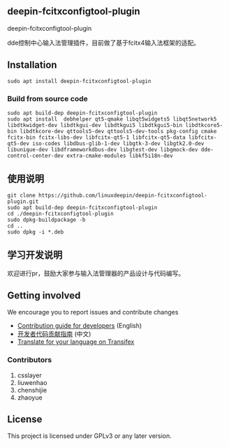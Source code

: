 ## deepin-fcitxconfigtool-plugin 

deepin-fcitxconfigtool-plugin 

dde控制中心输入法管理插件，目前做了基于fcitx4输入法框架的适配。

## Installation

```
sudo apt install deepin-fcitxconfigtool-plugin 
```

### Build from source code

```
sudo apt build-dep deepin-fcitxconfigtool-plugin 
sudo apt install  debhelper qt5-qmake libqt5widgets5 libqt5network5 libdtkwidget-dev libdtkgui-dev libdtkgui5 libdtkgui5-bin libdtkcore5-bin libdtkcore-dev qttools5-dev qttools5-dev-tools pkg-config cmake fcitx-bin fcitx-libs-dev libfcitx-qt5-1 libfcitx-qt5-data libfcitx-qt5-dev iso-codes libdbus-glib-1-dev libgtk-3-dev libgtk2.0-dev libunique-dev libdframeworkdbus-dev libgtest-dev libgmock-dev dde-control-center-dev extra-cmake-modules libkf5i18n-dev
```

## 使用说明
```shell
git clone https://github.com/linuxdeepin/deepin-fcitxconfigtool-plugin.git
sudo apt build-dep deepin-fcitxconfigtool-plugin 
cd ./deepin-fcitxconfigtool-plugin 
sudo dpkg-buildpackage -b
cd ..
sudo dpkg -i *.deb
```

## 学习开发说明

欢迎进行pr，鼓励大家参与输入法管理器的产品设计与代码编写。


## Getting involved

We encourage you to report issues and contribute changes
- [Contribution guide for developers](https://github.com/linuxdeepin/developer-center/wiki/Contribution-Guidelines-for-Developers-en) (English)
- [开发者代码贡献指南](https://github.com/linuxdeepin/developer-center/wiki/Contribution-Guidelines-for-Developers) (中文)
- [Translate for your language on Transifex](https://www.transifex.com/linuxdeepin/)

### Contributors
1.  csslayer
2.  liuwenhao
3.  chenshijie
4.  zhaoyue

## License

This project is licensed under GPLv3 or any later version.
